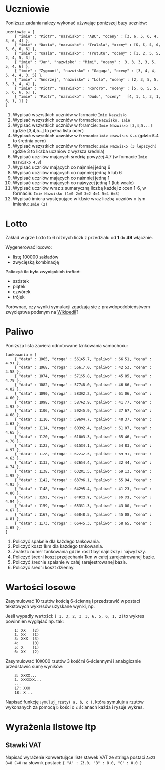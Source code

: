 # Uczniowie

Poniższe zadania należy wykonać używając poniższej bazy uczniów:

```
uczniowie = [
    { "imie" : "Piotr", "nazwisko" : "ABC", "oceny" : [3, 6, 5, 6, 4, 3, 6, 4] },
    { "imie" : "Basia", "nazwisko" : "Tralala", "oceny" : [5, 5, 5, 6, 5, 6, 6, 6] },
    { "imie" : "Kasia", "nazwisko" : "Trututu", "oceny" : [1, 2, 5, 5, 2, 4, 5, 3] },
    { "imie" : "Jan", "nazwisko" : "Mimi", "oceny" : [3, 3, 3, 3, 5, 5, 4, 6] },
    { "imie" : "Zygmunt", "nazwisko" : "Gagaga", "oceny" : [3, 4, 4, 5, 4, 4, 3, 5] },
    { "imie" : "Andrzej", "nazwisko" : "Lolo", "oceny" : [2, 3, 5, 5, 5, 3, 4, 4] },
    { "imie" : "Piotr", "nazwisko" : "Rororo", "oceny" : [5, 6, 5, 5, 5, 6, 6, 6] },
    { "imie" : "Piotr", "nazwisko" : "Dudu", "oceny" : [4, 1, 1, 3, 1, 6, 1, 1] }
]
```

1. Wypisać wszystkich uczniów w formacie `Imie Nazwisko`
2. Wypisać wszystkich uczniów w formacie: `Nazwisko, Imie`
3. Wypisać wszystkich uczniów w foramcie: `Imie Nazwisko [3,4,5...]` (gdzie [3,4,5...] to pełna lista ocen)
4. Wypisać wszystkich uczniów w formacie: `Imie Nazwisko 5.4` (gdzie 5.4 to średnia ocen)
5. Wypisać wszystkich uczniów w formacie: `Imie Nazwisko (3 lepszych)` (gdzie 3 to liczba uczniow z wyzsza srednia)
6. Wypisać uczniów mających średnią powyżej 4.7 (w formacie `Imie Nazwisko 4.8`)
7. Wypisać uczniów mających co najmniej jedną 6
8. Wypisać uczniów mających co najmniej jedną 5 lub 6
9. Wypisać uczniów mających co najmniej jedną 1
10. Wypisać uczniów mających co najwyżej jedną 1 (lub wcale)
11. Wypisać uczniów wraz z sumaryczną liczbą każdej z ocen 1-6, w formacie: `Imie Nazwisko (1=0 2=0 3=2 4=1 5=4 6=3)`
12. Wypisać imiona występujące w klasie wraz liczbą uczniów o tym imieniu: `Imie (2)`

# Lotto

Zakład w grze Lotto to 6 różnych liczb z przedziału od **1** do **49** włącznie.

Wygenerować losowo:
- listę 100000 zakładów
- zwycięską kombinację

Policzyć ile było zwycięskich trafień:
- szóstek
- piątek
- czwórek
- trójek

Porównać, czy wyniki symulacji zgadzają się z prawdopodobieństwem zwycięstwa podanym na [Wikipedii](https://pl.wikipedia.org/wiki/Lotto_(gra_liczbowa)#Prawdopodobie%C5%84stwo_trafienia_dok%C5%82adnie_k_liczb)?

# Paliwo

Poniższa lista zawiera odnotowane tankowania samochodu:

```
tankowania = [
    { "data" : 1065, "droga" : 56165.7, "paliwo" : 66.51, "cena" : 4.91 },
    { "data" : 1068, "droga" : 56617.0, "paliwo" : 42.53, "cena" : 4.58 },
    { "data" : 1074, "droga" : 57155.8, "paliwo" : 45.85, "cena" : 4.79 },
    { "data" : 1082, "droga" : 57748.0, "paliwo" : 46.66, "cena" : 4.82 },
    { "data" : 1090, "droga" : 58302.2, "paliwo" : 61.06, "cena" : 4.60 },
    { "data" : 1098, "droga" : 58762.9, "paliwo" : 41.77, "cena" : 4.93 },
    { "data" : 1106, "droga" : 59245.9, "paliwo" : 37.67, "cena" : 4.68 },
    { "data" : 1110, "droga" : 59694.7, "paliwo" : 40.37, "cena" : 4.63 },
    { "data" : 1114, "droga" : 60392.4, "paliwo" : 61.07, "cena" : 4.65 },
    { "data" : 1120, "droga" : 61003.3, "paliwo" : 65.46, "cena" : 4.76 },
    { "data" : 1123, "droga" : 61584.1, "paliwo" : 54.83, "cena" : 4.97 },
    { "data" : 1128, "droga" : 62232.5, "paliwo" : 69.91, "cena" : 4.63 },
    { "data" : 1133, "droga" : 62654.4, "paliwo" : 32.44, "cena" : 4.74 },
    { "data" : 1138, "droga" : 63281.5, "paliwo" : 69.13, "cena" : 4.95 },
    { "data" : 1142, "droga" : 63796.1, "paliwo" : 55.94, "cena" : 4.93 },
    { "data" : 1148, "droga" : 64295.4, "paliwo" : 41.23, "cena" : 4.80 },
    { "data" : 1153, "droga" : 64922.8, "paliwo" : 55.32, "cena" : 4.94 },
    { "data" : 1159, "droga" : 65351.3, "paliwo" : 43.00, "cena" : 4.67 },
    { "data" : 1167, "droga" : 65848.5, "paliwo" : 45.08, "cena" : 4.81 },
    { "data" : 1173, "droga" : 66445.3, "paliwo" : 58.65, "cena" : 4.65 },
]

```

1. Policzyć spalanie dla każdego tankowania.
2. Policzyć koszt 1km dla każdego tankowania.
3. Znaleźć numer tankowania gdzie koszt był najniższy i najwyższy.
4. Policzyć średni koszt przejechania 1km w całej zarejestrowanej bazie.
5. Policzyć średnie spalanie w całej zarejestrowanej bazie.
6. Policzyć średni koszt dzienny.

# Wartości losowe

Zasymulować 10 rzutów kością 6-ścienną i przedstawić w postaci tekstowych wykresów uzyskane wyniki, np.

Jeśli wypadły wartości: `[ 1, 3, 2, 3, 3, 6, 5, 6, 1, 2]` to wykres powinnien wyglądać np. tak:
```
    1: XX   (2)
    2: XX   (2)
    3: XXX  (3)
    4:      (0)
    5: X    (1)
    6: XX   (2)
``` 

Zasymulować 100000 rzutów 3 kośćmi 6-ściennymi i analogicznie przedstawić sumę wyników:

```
    3: XXXX...
    2: XXXXXX...
    ...
    17: XXX
    18: X ..
```

Napisać funkcję `symuluj_rzuty( a, b, c )`, która symuluje `a` rzutów wykonanych za pomocą `b` kości o `c` ścianach każda i rysuje wykres.


# Wyrażenia listowe itp

## Stawki VAT

Napisać wyrażenie konwertujące listę stawek VAT ze stringa postaci `A=23 B=8 C=0` na słownik postaci: `{ "A" : 23.0, "B" : 8.0, "C" : 0.0 }`

